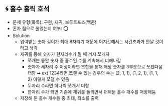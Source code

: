 ## 🌀 홀수 홀릭 호석

- 문제 유형(목록): 구현, 재귀, 브루트포스(백준)
- 혼자 힘으로 풀었는지 여부: ⭕️
- Solution
  - 입력받는 숫자 길이가 최대 8자리기 때문에 어지간해서는 시간초과가 안날 것이라고 생각
  - 재귀를 통해 숫자가 한자리수가 될 때 까지 쪼개자
    - 쪼개는 동안 숫자 중 홀수인 수를 계속해서 더해나감
    - 숫자가 세자리 수 이상이라면 조합을 통해 해당 숫자를 3부분으로 쪼갠다음 더함
      ➡︎ ex) 1234라면 쪼갤 수 있는 경우의 수는 (2, 1, 1), (1, 2, 1), (1, 1, 2) 이렇게 쪼갤 수 있음
    - 두자리 수라면 하나씩 쪼개서 더함
    - 한자리 수가 되면 기존에 재귀를 돌리면서 더해둔 홀수 개수를 저장해둠
  - 저장해 둔 홀수 개수들 중 최대, 최소를 출력
